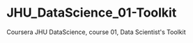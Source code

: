 JHU_DataScience_01-Toolkit
==========================

Coursera JHU DataScience, course 01, Data Scientist's Toolkit
